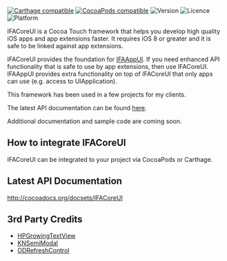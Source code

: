 [![Carthage compatible](https://img.shields.io/badge/Carthage-compatible-4BC51D.svg?style=flat)](https://github.com/Carthage/Carthage)
[![CocoaPods compatible](https://img.shields.io/badge/CocoaPods-compatible-4BC51D.svg?style=flat)](https://cocoapods.org)
![Version](https://img.shields.io/cocoapods/v/IFACoreUI.svg)
![Licence](https://img.shields.io/cocoapods/l/IFACoreUI.svg)
![Platform](https://img.shields.io/cocoapods/p/IFACoreUI.svg)

IFACoreUI is a Cocoa Touch framework that helps you develop high quality iOS apps and app extensions faster. It requires iOS 8 or greater and it is safe to be linked against app extensions.

IFACoreUI provides the foundation for [IFAAppUI](https://github.com/marcelo-schroeder/IFAAppUI). If you need enhanced API functionality that is safe to use by app extensions, then use IFACoreUI. IFAAppUI provides extra functionality on top of IFACoreUI that only apps can use (e.g. access to UIApplication).

This framework has been used in a few projects for my clients.

The latest API documentation can be found [here](http://cocoadocs.org/docsets/IFACoreUI).

Additional documentation and sample code are coming soon.

## How to integrate IFACoreUI ##

IFACoreUI can be integrated to your project via CocoaPods or Carthage.

## Latest API Documentation ##

http://cocoadocs.org/docsets/IFACoreUI

## 3rd Party Credits ##
- [HPGrowingTextView](https://github.com/HansPinckaers/GrowingTextView)
- [KNSemiModal](https://github.com/kentnguyen/KNSemiModalViewController)
- [ODRefreshControl](https://github.com/Sephiroth87/ODRefreshControl)